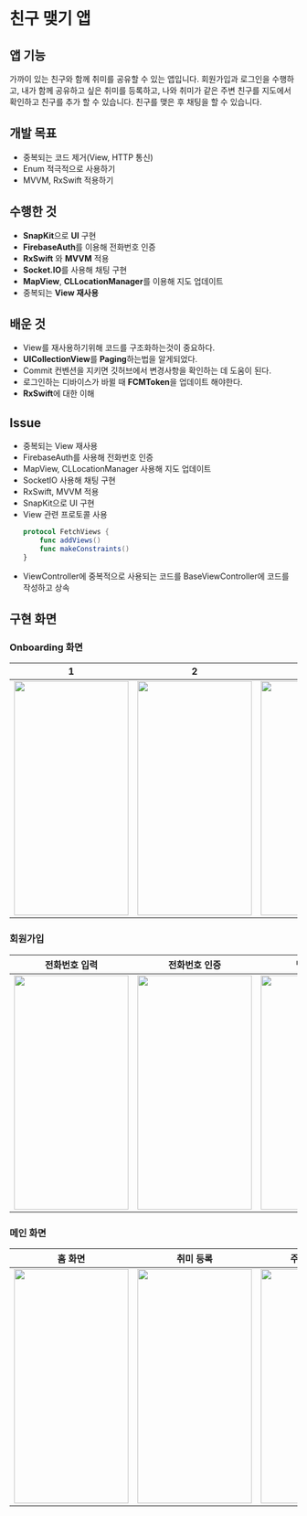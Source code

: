 # 친구 맺기 앱

## 앱 기능
가까이 있는 친구와 함께 취미를 공유할 수 있는 앱입니다. 회원가입과 로그인을 수행하고, 내가 함께 공유하고 싶은 취미를 등록하고, 나와 취미가 같은 주변 친구를 지도에서 확인하고 친구를 추가 할 수 있습니다. 친구를 맺은 후 채팅을 할 수 있습니다.

## 개발 목표
- 중복되는 코드 제거(View, HTTP 통신)
- Enum 적극적으로 사용하기
- MVVM, RxSwift 적용하기

## 수행한 것

- **SnapKit**으로 **UI** 구현
- **FirebaseAuth**를 이용해 전화번호 인증
- **RxSwift** 와 **MVVM** 적용
- **Socket.IO**를 사용해 채팅 구현
- **MapView**, **CLLocationManager**를 이용해 지도 업데이트
- 중복되는 **View 재사용**

## 배운 것

- View를 재사용하기위해 코드를 구조화하는것이 중요하다.
- **UICollectionView**를 **Paging**하는법을 알게되었다.
- Commit 컨벤션을 지키면 깃허브에서 변경사항을 확인하는 데 도움이 된다.
- 로그인하는 디바이스가 바뀔 때 **FCMToken**을 업데이트 해야한다.
- **RxSwift**에 대한 이해

## Issue
- 중복되는 View 재사용
- FirebaseAuth를 사용해 전화번호 인증
- MapView, CLLocationManager 사용해 지도 업데이트
- SocketIO 사용해 채팅 구현
- RxSwift, MVVM 적용
- SnapKit으로 UI 구현
- View 관련 프로토콜 사용
    ``` Swift
    protocol FetchViews {
        func addViews()
        func makeConstraints()
    }
    ```
- ViewController에 중복적으로 사용되는 코드를 BaseViewController에 코드를 작성하고 상속

## 구현 화면

### Onboarding 화면
|1|2|3|
|-|-|-|
|<img src="https://user-images.githubusercontent.com/26789278/163788366-2d66837e-2544-4a7e-a7b0-3927359a9c9d.png"  width="200" height="410">|<img src="https://user-images.githubusercontent.com/26789278/163788379-6795eaec-93bd-4427-aaed-f8e5a8083ae4.png"  width="200" height="410">|<img src="https://user-images.githubusercontent.com/26789278/163788387-5a08df8c-1954-466d-bda3-c57d5cd28ae5.png"  width="200" height="410">|


### 회원가입
|전화번호 입력|전화번호 인증|닉네임 입력|이메일 입력|성별 입력|
|---------|----------|---------|--------|------|
|<img src="https://user-images.githubusercontent.com/26789278/163787325-b671f72a-d983-4849-8b7e-ff9b6c76e893.png"  width="200" height="410">|<img src="https://user-images.githubusercontent.com/26789278/163787333-12982d85-a1be-464f-9beb-d43ca5242957.png"  width="200" height="410">|<img src="https://user-images.githubusercontent.com/26789278/163787338-092ae01b-bd8a-4a8a-9ac2-0cf605b7c67e.png"  width="200" height="410">|<img src="https://user-images.githubusercontent.com/26789278/163787343-193956e5-f167-46a9-a3c3-f5be94f2d7fe.png"  width="200" height="410">|<img src="https://user-images.githubusercontent.com/26789278/163787351-12691215-ae66-4f14-b23e-1483b63bba59.png"  width="200" height="410">|

### 메인 화면
|홈 화면|취미 등록|주변 친구 목록|채팅|설정|
|-----|-------|-----------|--|---|
|<img src="https://user-images.githubusercontent.com/26789278/163789597-6208ffde-0b69-4924-b367-512620c005b9.png"  width="200" height="410">|<img src="https://user-images.githubusercontent.com/26789278/163789595-b07cf97d-468e-491e-a326-f6e5811f2c5f.png"  width="200" height="410">|<img src="https://user-images.githubusercontent.com/26789278/163789589-2fd17808-2164-42e4-92f3-619cdb3bf651.png"  width="200" height="410">|<img src="https://user-images.githubusercontent.com/26789278/163789572-78ce458a-1da6-449d-83f5-fa528b460264.png"  width="200" height="410">|<img src="https://user-images.githubusercontent.com/26789278/163790198-9ce89c8e-4839-4346-85d6-f85a8b2a93b5.png"  width="200" height="410">|

